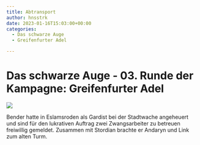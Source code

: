 ```yaml
---
title: Abtransport
author: hnsstrk
date: 2023-01-16T15:03:00+00:00
categories:
  - Das schwarze Auge
  - Greifenfurter Adel

---
```

# Das schwarze Auge - 03. Runde der Kampagne: Greifenfurter Adel

![](/uploads/hnsstrk_medieval_prisoner_transport_fb202ca5-8863-40f3-8a86-e2c5ca65cb24-768x512.png)

Bender hatte in Eslamsroden als Gardist bei der Stadtwache angeheuert und sind für den lukrativen Auftrag zwei Zwangsarbeiter zu betreuen freiwillig gemeldet. Zusammen mit Stordian brachte er Andaryn und Link zum alten Turm.